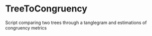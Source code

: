 # TreeToCongruency
Script comparing two trees through a tanglegram and estimations of congruency metrics
